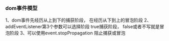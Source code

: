 ### dom事件模型

1、dom事件先经历从上到下的捕获阶段， 在经历从下到上的冒泡阶段
2、addEventListener第3个参数可以选择阶段 true捕获阶段， false或者不写就是冒泡阶段
3、可以使用event.stopPropagation 阻止捕获或冒泡
